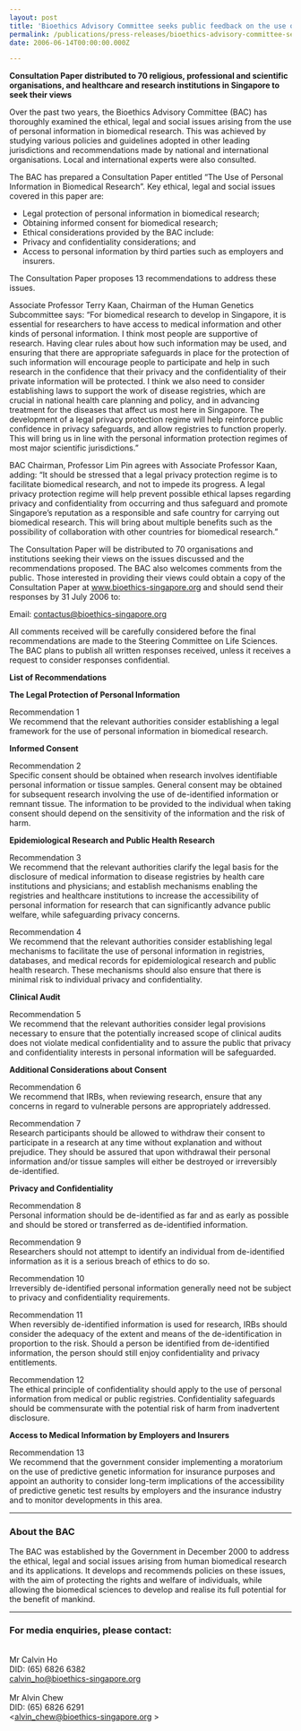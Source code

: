 ```yaml
---
layout: post
title: 'Bioethics Advisory Committee seeks public feedback on the use of personal information in biomedical research'
permalink: /publications/press-releases/bioethics-advisory-committee-seeks-public-feedback-on-the-use-of-personal-information-in-biomedical-research/
date: 2006-06-14T00:00:00.000Z

---
```



**Consultation Paper distributed to 70 religious, professional and scientific organisations, and healthcare and research institutions in Singapore to seek their views**

Over the past two years, the Bioethics Advisory Committee (BAC) has thoroughly examined the ethical, legal and social issues arising from the use of personal information in biomedical research. This was achieved by studying various policies and guidelines adopted in other leading jurisdictions and recommendations made by national and international organisations. Local and international experts were also consulted.

The BAC has prepared a Consultation Paper entitled “The Use of Personal Information in Biomedical Research”. Key ethical, legal and social issues covered in this paper are:
- Legal protection of personal information in biomedical research;
- Obtaining informed consent for biomedical research;
- Ethical considerations provided by the BAC include:
- Privacy and confidentiality considerations; and
- Access to personal information by third parties such as employers and insurers. 

The Consultation Paper proposes 13 recommendations to address these issues.

Associate Professor Terry Kaan, Chairman of the Human Genetics Subcommittee says: “For biomedical research to develop in Singapore, it is essential for researchers to have access to medical information and other kinds of personal information. I think most people are supportive of research. Having clear rules about how such information may be used, and ensuring that there are appropriate safeguards in place for the protection of such information will encourage people to participate and help in such research in the confidence that their privacy and the confidentiality of their private information will be protected. I think we also need to consider establishing laws to support the work of disease registries, which are crucial in national health care planning and policy, and in advancing treatment for the diseases that affect us most here in Singapore. The development of a legal privacy protection regime will help reinforce public confidence in privacy safeguards, and allow registries to function properly. This will bring us in line with the personal information protection regimes of most major scientific jurisdictions.”

BAC Chairman, Professor Lim Pin agrees with Associate Professor Kaan, adding: “It should be stressed that a legal privacy protection regime is to facilitate biomedical research, and not to impede its progress. A legal privacy protection regime will help prevent possible ethical lapses regarding privacy and confidentiality from occurring and thus safeguard and promote Singapore’s reputation as a responsible and safe country for carrying out biomedical research. This will bring about multiple benefits such as the possibility of collaboration with other countries for biomedical research.”

The Consultation Paper will be distributed to 70 organisations and institutions seeking their views on the issues discussed and the recommendations proposed. The BAC also welcomes comments from the public. Those interested in providing their views could obtain a copy of the Consultation Paper at www.bioethics-singapore.org and should send their responses by 31 July 2006 to:

Email: <contactus@bioethics-singapore.org>

All comments received will be carefully considered before the final recommendations are made to the Steering Committee on Life Sciences. The BAC plans to publish all written responses received, unless it receives a request to consider responses confidential.

**List of Recommendations**

**The Legal Protection of Personal Information**

Recommendation 1
<br>We recommend that the relevant authorities consider establishing a legal framework for the use of personal information in biomedical research.

**Informed Consent**

Recommendation 2
<br>Specific consent should be obtained when research involves identifiable personal information or tissue samples. General consent may be obtained for subsequent research involving the use of de-identified information or remnant tissue. The information to be provided to the individual when taking consent should depend on the sensitivity of the information and the risk of harm.

**Epidemiological Research and Public Health Research**

Recommendation 3
<br>We recommend that the relevant authorities clarify the legal basis for the disclosure of medical information to disease registries by health care institutions and physicians; and establish mechanisms enabling the registries and healthcare institutions to increase the accessibility of personal information for research that can significantly advance public welfare, while safeguarding privacy concerns.

Recommendation 4
<br>We recommend that the relevant authorities consider establishing legal mechanisms to facilitate the use of personal information in registries, databases, and medical records for epidemiological research and public health research. These mechanisms should also ensure that there is minimal risk to individual privacy and confidentiality.

**Clinical Audit**

Recommendation 5
<br>We recommend that the relevant authorities consider legal provisions necessary to ensure that the potentially increased scope of clinical audits does not violate medical confidentiality and to assure the public that privacy and confidentiality interests in personal information will be safeguarded.

**Additional Considerations about Consent**

Recommendation 6
<br>We recommend that IRBs, when reviewing research, ensure that any concerns in regard to vulnerable persons are appropriately addressed.

Recommendation 7
<br>Research participants should be allowed to withdraw their consent to participate in a research at any time without explanation and without prejudice. They should be assured that upon withdrawal their personal information and/or tissue samples will either be destroyed or irreversibly de-identified.

**Privacy and Confidentiality**

Recommendation 8
<br>Personal information should be de-identified as far and as early as possible and should be stored or transferred as de-identified information.

Recommendation 9
<br>Researchers should not attempt to identify an individual from de-identified information as it is a serious breach of ethics to do so.

Recommendation 10
<br>Irreversibly de-identified personal information generally need not be subject to privacy and confidentiality requirements.

Recommendation 11
<br>When reversibly de-identified information is used for research, IRBs should consider the adequacy of the extent and means of the de-identification in proportion to the risk. Should a person be identified from de-identified information, the person should still enjoy confidentiality and privacy entitlements.

Recommendation 12
<br>The ethical principle of confidentiality should apply to the use of personal information from medical or public registries. Confidentiality safeguards should be commensurate with the potential risk of harm from inadvertent disclosure.

**Access to Medical Information by Employers and Insurers**

Recommendation 13
<br>We recommend that the government consider implementing a moratorium on the use of predictive genetic information for insurance purposes and appoint an authority to consider long-term implications of the accessibility of predictive genetic test results by employers and the insurance industry and to monitor developments in this area.

---

### **About the BAC** ###

The BAC was established by the Government in December 2000 to address the ethical, legal and social issues arising from human biomedical research and its applications. It develops and recommends policies on these issues, with the aim of protecting the rights and welfare of individuals, while allowing the biomedical sciences to develop and realise its full potential for the benefit of mankind.

---

### **For media enquiries, please contact:**

<br>Mr Calvin Ho
<br>DID: (65) 6826 6382
<br><calvin_ho@bioethics-singapore.org>
<br>
<br>Mr Alvin Chew
<br>DID: (65) 6826 6291
<br><alvin_chew@bioethics-singapore.org >
